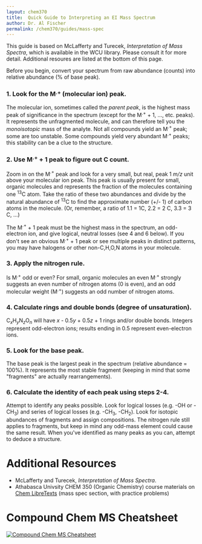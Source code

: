 ```yaml
---
layout: chem370
title:  Quick Guide to Interpreting an EI Mass Spectrum
author: Dr. Al Fischer
permalink: /chem370/guides/mass-spec
---
```


This guide is based on McLafferty and Turecek, *Interpretation of Mass Spectra*, which is available in the WCU library.  Please consult it for more detail.  Additional resoures are listed at the bottom of this page.

Before you begin, convert your spectrum from raw abundance (counts) into relative abundance (% of base peak).  

### 1. Look for the M$^{.+}$ (molecular ion) peak.

The molecular ion, sometimes called the *parent peak*, is the highest mass peak of significance in the spectrum (except for the M$^{.+}$ + 1, ..., etc. peaks).  It represents the unfragmented molecule, and can therefore tell you the *monoisotopic* mass of the analyte.  Not all compounds yield an M$^{.+}$ peak; some are too unstable.  Some compounds yield very abundant M$^{.+}$ peaks; this stability can be a clue to the structure.

### 2. Use M$^{.+}$ + 1 peak to figure out C count.

Zoom in on the M$^{.+}$ peak and look for a very small, but real, peak 1 *m/z* unit above your molecular ion peak.  This peak is usually present for small, organic molecules and represents the fraction of the molecules containing one $^{13}$C atom.  Take the ratio of these two abundances and divide by the natural abundance of $^{13}$C to find the approximate number (+/- 1) of carbon atoms in the molecule.  (Or, remember, a ratio of 1.1 = 1C, 2.2 = 2 C, 3.3 = 3 C, ...)

The  M$^{.+}$ + 1 peak must be the highest mass in the spectrum, an odd-electron ion, and give logical, neutral losses (see 4 and 6 below). If you don't see an obvious M$^{.+}$ + 1 peak or see multiple peaks in distinct patterns, you may have halogens or other non-C,H,O,N atoms in your molecule.  

### 3. Apply the nitrogen rule.

Is M$^{.+}$ odd or even? For small, organic molecules an even M$^{.+}$ strongly suggests an even number of nitrogen atoms (0 is even), and an odd molecular weight (M$^{.+}$) suggests an odd number of nitrogen atoms.

### 4. Calculate rings and double bonds (degree of unsaturation).

C$_{x}$H$_{y}$N$_{z}$O$_{n}$ will have *x* - 0.5*y* + 0.5*z* + 1 rings and/or double bonds.  Integers represent odd-electron ions; results ending in 0.5 represent even-electron ions.

### 5. Look for the base peak.

The base peak is the largest peak in the spectrum (relative abundance = 100%).  It represents the most stable fragment (keeping in mind that some "fragments" are actually rearrangements).

### 6. Calculate the identity of each peak using steps 2-4.

Attempt to identify any peaks possible.  Look for logical losses (e.g. -OH or -CH$_{3}$) and series of logical losses (e.g. -CH$_{3}$, -CH$_{2}$).  Look for isotopic abundances of fragments and assign compositions.  The nitrogen rule still applies to fragments, but keep in mind any odd-mass element could cause the same result.  When you've identified as many peaks as you can, attempt to deduce a structure.

# Additional Resources

- McLafferty and Turecek, *Interpretation of Mass Spectra*.
- Athabasca Univsity CHEM 350 (Organic Chemistry) course materials on [Chem LibreTexts](https://chem.libretexts.org/Courses/Athabasca_University/Chemistry_350%3A_Organic_Chemistry_I/Chapter_12%3A_Structure_Determination%3A_Mass_Spectrometry_and_Infrared_Spectroscopy/12.02_Interpreting_Mass_Spectra) (mass spec section, with practice problems)

# Compound Chem MS Cheatsheet

[![Compound Chem MS Cheatsheet](https://i0.wp.com/www.compoundchem.com/wp-content/uploads/2015/05/Mass-Spectrometry-Common-Mass-Spectra-Fragments.png?w=1654&ssl=1)](https://www.compoundchem.com/2015/05/07/mass-spectrometry/)
